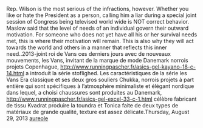 Rep. Wilson is the most serious of the infractions, however. Whether you like or hate the President as a person, calling him a liar during a special joint session of Congress being televised world wide is NOT correct behavior. Maslow said that the level of needs of an individual govern their outward motivation. For someone who does not yet have all his or her survival needs met, this is where their motivation will remain. This is also why they will act towards the world and others in a manner that reflects this inner need..2013-joint roi de Vans ces derniers jours avec de nouveaux mouvements, les Vans, invitant de la marque de mode Danemark norrois projets Copenhague, http://www.runningpascher.fr/asics-gel-kayano-18-c-14.html a introduit la série stoflighed. Les caractéristiques de la série les Vans Era classique et ses deux gros souliers Chukka, norrois projets à part entière qui sont spécifiques à l’atmosphère minimaliste et élégant nordique dans lequel, a choisi chaussures sont produites au Danemark, http://www.runningpascher.fr/asics-gel-excel-33-c-1.html célèbre fabricant de tissu Kvadrat produire la toundra et Tonica faite de deux types de matériaux de grande qualité, texture est assez délicate.Thursday, August 29, 2013
 <a href="http://www.kwigwater.com/watchoutletjp.asp?cheap=products-c164.html" title="aureole">aureole</a>